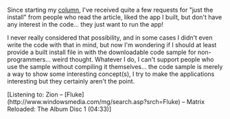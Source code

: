 Since starting my [column](http://msdn.microsoft.com/columns/codefun.asp), I've received quite a few requests for "just the install" from people who read the article, liked the app I built, but don't have any interest in the code... they just want to run the app!

I never really considered that possibility, and in some cases I didn't even write the code with that in mind, but now I'm wondering if I should at least provide a built install file in with the downloadable code sample for non-programmers... weird thought. Whatever I do, I can't support people who use the sample without compiling it themselves... the code sample is merely a way to show some interesting concept(s), I try to make the applications interesting but they certainly aren't the point.

<div class="media">
  [Listening to: Zion &#8211; [Fluke](http://www.windowsmedia.com/mg/search.asp?srch=Fluke) &#8211; Matrix Reloaded: The Album Disc 1 (04:33)]
</div>
